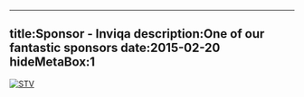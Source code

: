 ----
title:Sponsor - Inviqa
description:One of our fantastic sponsors
date:2015-02-20
hideMetaBox:1
----

[![STV](/content/media/image/jetbrains-logo.png)][1]


[1]: https://www.jetbrains.com